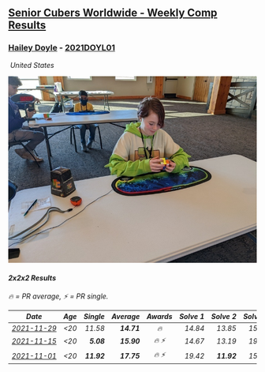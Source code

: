 <style>table {white-space: nowrap;}</style>
<link rel="stylesheet" type="text/css" href="/scw-comp/css/flags.css" />

## [Senior Cubers Worldwide - Weekly Comp Results](/scw-comp/results/)
### [Hailey Doyle](README.md) - [2021DOYL01](https://www.worldcubeassociation.org/persons/2021DOYL01?event=222)

<i class="flag flag-US" />&nbsp;United States

![Hailey Doyle](1645540878.jpg)

#### 2x2x2 Results

<span style="white-space: nowrap;">🔥 = PR average</span>, <span style="white-space: nowrap;">⚡ = PR single</span>.

| Date | Age | Single | Average | Awards | Solve 1 | Solve 2 | Solve 3 | Solve 4 | Solve 5 | Video |
| :--: | :--: | --: | --: | :--: | --: | --: | --: | --: | --: | :-- |
| [2021-11-29](../../results/2021-11-29/222.md) | <20 | 11.58 | **14.71** | 🔥 | 14.84 | 13.85 | 15.43 | 11.58 | 17.40 | [Desktop](https://www.facebook.com/events/401731615009477/permalink/410464324136206) / [Mobile](https://m.facebook.com/events/401731615009477?view=permalink&id=410464324136206) |
| [2021-11-15](../../results/2021-11-15/222.md) | <20 | **5.08** | **15.90** | 🔥 ⚡ | 14.67 | 13.19 | 19.84 | **5.08** | 40.08 | [Desktop](https://www.facebook.com/events/717487009641909/permalink/726062665451010) / [Mobile](https://m.facebook.com/events/717487009641909?view=permalink&id=726062665451010) |
| [2021-11-01](../../results/2021-11-01/222.md) | <20 | **11.92** | **17.75** | 🔥 ⚡ | 19.42 | **11.92** | 15.63 | 20.80 | 18.20 | [Desktop](https://www.facebook.com/events/556108165479652/permalink/560113671745768) / [Mobile](https://m.facebook.com/events/556108165479652?view=permalink&id=560113671745768) |


<!-- Global site tag (gtag.js) - Google Analytics -->
<script async src="https://www.googletagmanager.com/gtag/js?id=UA-86348435-3"></script>
<script>window.dataLayer = window.dataLayer || []; function gtag() {dataLayer.push(arguments);} gtag('js', new Date()); gtag('config', 'UA-86348435-3');</script>

